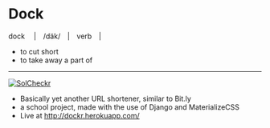 # Dock
dock  | /däk/ | verb |
- to cut short 
- to take away a part of 
---
[![SolCheckr](https://solcheckr.localtunnel.me/api/badge?tracking=W6gChjfXZIyu)](https://solcheckr.localtunnel.me/#/github-audit/W6gChjfXZIyu)
- Basically yet another URL shortener, similar to Bit.ly 
- a school project, made with the use of Django and MaterializeCSS
- Live at http://dockr.herokuapp.com/

